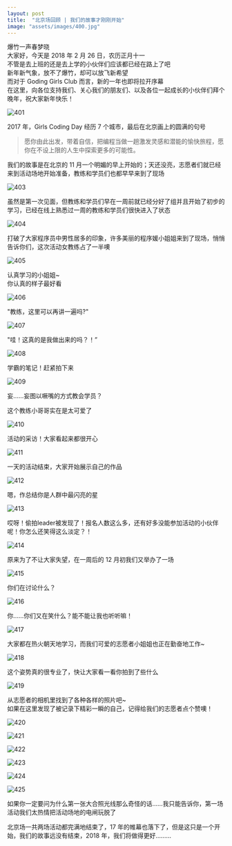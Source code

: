 ```yaml
---
layout: post
title:  "北京场回顾 | 我们的故事才刚刚开始"
image: "assets/images/400.jpg"
---
```


爆竹一声春梦晓  
大家好，今天是 2018 年 2 月 26 日，农历正月十一  
不管是去上班的还是去上学的小伙伴们应该都已经在路上了吧  
新年新气象，放不了爆竹，却可以放飞新希望  
而对于 Goding Girls Club 而言，新的一年也即将拉开序幕  
在这里，向各位支持我们、关心我们的朋友们、以及各位一起成长的小伙伴们拜个晚年，祝大家新年快乐！  

![401](../assets/images/401.jpg)  

2017 年，Girls Coding Day 经历 7 个城市，最后在北京画上的圆满的句号  

> 愿你由此出发，带着自信，把编程当做一趟激发灵感和潜能的愉快旅程，愿你在不设上限的人生中探索更多的可能性。

我们的故事是在北京的 11 月一个明媚的早上开始的；天还没亮，志愿者们就已经来到活动场地开始准备，教练和学员们也都早早来到了现场  

![403](../assets/images/403.jpg)  

虽然是第一次见面，但教练和学员们早在一周前就已经分好了组并且开始了初步的学习，已经在线上熟悉过一周的教练和学员们很快进入了状态  

![404](../assets/images/404.jpg)  

打破了大家程序员中男性居多的印象，许多美丽的程序媛小姐姐来到了现场，悄悄告诉你们，这次活动女教练占了一半噢  

![405](../assets/images/405.jpg)   

认真学习的小姐姐~  
你认真的样子最好看  

![406](../assets/images/406.jpg)  

"教练，这里可以再讲一遍吗?"  

![407](../assets/images/407.jpg)  

"哇！这真的是我做出来的吗？！”  

![408](../assets/images/408.jpg)  

学霸的笔记！赶紧拍下来  

![409](../assets/images/409.jpg)  

妄……妄图以噘嘴的方式教会学员？  

这个教练小哥哥实在是太可爱了  

![410](../assets/images/410.jpg)  

活动的采访！大家看起来都很开心  

![411](../assets/images/411.jpg)  

一天的活动结束，大家开始展示自己的作品  

![412](../assets/images/412.jpg)   

嗯，作总结你是人群中最闪亮的星  

![413](../assets/images/413.jpg)   

哎呀！偷拍leader被发现了！报名人数这么多，还有好多没能参加活动的小伙伴呢！你怎么还笑得这么淡定？！  

![414](../assets/images/414.jpg)   

原来为了不让大家失望，在一周后的 12 月初我们又举办了一场  
 
![415](../assets/images/415.jpg)  

你们在讨论什么？  

![416](../assets/images/416.jpg)  

你……你们又在笑什么？能不能让我也听听嘛！  

![417](../assets/images/417.jpg)  

大家都在热火朝天地学习，而我们可爱的志愿者小姐姐也正在勤奋地工作~  

![418](../assets/images/418.jpg)  

这个姿势真的很专业了，快让大家看一看你拍到了些什么  

![419](../assets/images/419.jpg)  

从志愿者的相机里找到了各种各样的照片吧~  
如果在这里发现了被记录下精彩一瞬的自己，记得给我们的志愿者点个赞噢！  

![420](../assets/images/420.jpg)  

![421](../assets/images/421.jpg)  

![422](../assets/images/422.jpg)  

![423](../assets/images/423.jpg)  

![424](../assets/images/424.jpg)  

![425](../assets/images/425.jpg)  

如果你一定要问为什么第一张大合照光线那么奇怪的话……我只能告诉你，第一场活动我们太热情把活动场地的电闸玩脱了  

北京场一共两场活动都完满地结束了，17 年的帷幕也落下了，但是这只是一个开始，我们的故事远没有结束，2018 年，我们将做得更好………  



